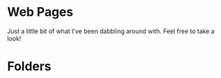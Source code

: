 # Web Pages

<p>
Just a little bit of what I've been dabbling around with. Feel free to take a look!
</p>

# Folders